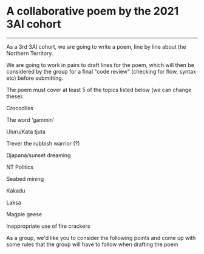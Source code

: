 # A collaborative poem by the 2021 3AI cohort
---
As a 3rd 3AI cohort, we are going to write a poem, line by line about the Northern Territory.​

We are going to work in pairs to draft lines for the poem, which will then be considered by the group for a final "code review" (checking for flow, syntax etc) before submitting. ​

The poem must cover at least 5 of the topics listed below (we can change these): ​

Crocodiles​

The word ‘gammin’​

Uluru/Kata tjuta​

Trever the rubbish warrior (?)​

Djapana/sunset dreaming​

NT Politics​

Seabed mining​

Kakadu​

Laksa​

Magpie geese​

Inappropriate use of fire crackers​


As a group, we'd like you to consider the following points and come up with some rules that the group will have to follow when drafting the poem

